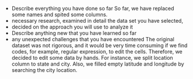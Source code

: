 * Describe everything you have done so far
So far, we have replaced some names and spited some columns. 
* necessary research, examined in detail the data set you have selected,
* decided on the approach you will use to analyze it
* Describe anything new that you have learned so far
* any unexpected challenges that you have encountered
The original dataset was not rigorous, and it would be very time consuming if we find codes, for example, regular expression, to edit the cells. Therefore, we decided to edit some data by hands. For instance, we split location column to state and city. Also, we filled empty latitude and longitude by searching the city location.
